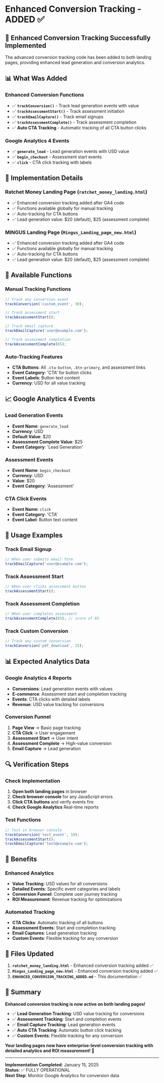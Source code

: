 # Enhanced Conversion Tracking - ADDED ✅

## 🎯 **Enhanced Conversion Tracking Successfully Implemented**

The advanced conversion tracking code has been added to both landing pages, providing enhanced lead generation and conversion analytics.

## 📊 **What Was Added**

### **Enhanced Conversion Functions**
- ✅ **`trackConversion()`** - Track lead generation events with value
- ✅ **`trackAssessmentStart()`** - Track assessment initiation
- ✅ **`trackEmailCapture()`** - Track email signups
- ✅ **`trackAssessmentComplete()`** - Track assessment completion
- ✅ **Auto CTA Tracking** - Automatic tracking of all CTA button clicks

### **Google Analytics 4 Events**
- ✅ **`generate_lead`** - Lead generation events with USD value
- ✅ **`begin_checkout`** - Assessment start events
- ✅ **`click`** - CTA click tracking with labels

## 🔧 **Implementation Details**

### **Ratchet Money Landing Page** (`ratchet_money_landing.html`)
- ✅ Enhanced conversion tracking added after GA4 code
- ✅ Functions available globally for manual tracking
- ✅ Auto-tracking for CTA buttons
- ✅ Lead generation value: $20 (default), $25 (assessment complete)

### **MINGUS Landing Page** (`Mingus_Landing_page_new.html`)
- ✅ Enhanced conversion tracking added after GA4 code
- ✅ Functions available globally for manual tracking
- ✅ Auto-tracking for CTA buttons
- ✅ Lead generation value: $20 (default), $25 (assessment complete)

## 🎯 **Available Functions**

### **Manual Tracking Functions**
```javascript
// Track any conversion event
trackConversion('custom_event', 30);

// Track assessment start
trackAssessmentStart();

// Track email capture
trackEmailCapture('user@example.com');

// Track assessment completion
trackAssessmentComplete(85);
```

### **Auto-Tracking Features**
- **CTA Buttons**: All `.cta-button`, `.btn-primary`, and assessment links
- **Event Category**: 'CTA' for button clicks
- **Event Labels**: Button text content
- **Currency**: USD for all value tracking

## 📈 **Google Analytics 4 Events**

### **Lead Generation Events**
- **Event Name**: `generate_lead`
- **Currency**: USD
- **Default Value**: $20
- **Assessment Complete Value**: $25
- **Event Category**: 'Lead Generation'

### **Assessment Events**
- **Event Name**: `begin_checkout`
- **Currency**: USD
- **Value**: $20
- **Event Category**: 'Assessment'

### **CTA Click Events**
- **Event Name**: `click`
- **Event Category**: 'CTA'
- **Event Label**: Button text content

## 🚀 **Usage Examples**

### **Track Email Signup**
```javascript
// When user submits email form
trackEmailCapture('user@example.com');
```

### **Track Assessment Start**
```javascript
// When user clicks assessment button
trackAssessmentStart();
```

### **Track Assessment Completion**
```javascript
// When user completes assessment
trackAssessmentComplete(85); // score of 85
```

### **Track Custom Conversion**
```javascript
// Track any custom conversion
trackConversion('pdf_download', 15);
```

## 📊 **Expected Analytics Data**

### **Google Analytics 4 Reports**
- **Conversions**: Lead generation events with values
- **E-commerce**: Assessment start and completion tracking
- **Events**: CTA clicks with detailed labels
- **Revenue**: USD value tracking for conversions

### **Conversion Funnel**
1. **Page View** → Basic page tracking
2. **CTA Click** → User engagement
3. **Assessment Start** → User intent
4. **Assessment Complete** → High-value conversion
5. **Email Capture** → Lead generation

## 🔍 **Verification Steps**

### **Check Implementation**
1. **Open both landing pages** in browser
2. **Check browser console** for any JavaScript errors
3. **Click CTA buttons** and verify events fire
4. **Check Google Analytics** Real-time reports

### **Test Functions**
```javascript
// Test in browser console
trackConversion('test_event', 10);
trackAssessmentStart();
trackEmailCapture('test@example.com');
```

## 🎯 **Benefits**

### **Enhanced Analytics**
- **Value Tracking**: USD values for all conversions
- **Detailed Events**: Specific event categories and labels
- **Conversion Funnel**: Complete user journey tracking
- **ROI Measurement**: Revenue tracking for optimizations

### **Automated Tracking**
- **CTA Clicks**: Automatic tracking of all buttons
- **Assessment Events**: Start and completion tracking
- **Email Captures**: Lead generation tracking
- **Custom Events**: Flexible tracking for any conversion

## 📁 **Files Updated**

1. **`ratchet_money_landing.html`** - Enhanced conversion tracking added ✅
2. **`Mingus_Landing_page_new.html`** - Enhanced conversion tracking added ✅
3. **`ENHANCED_CONVERSION_TRACKING_ADDED.md`** - This documentation ✅

## 🎉 **Summary**

**Enhanced conversion tracking is now active on both landing pages!**

- ✅ **Lead Generation Tracking**: USD value tracking for conversions
- ✅ **Assessment Tracking**: Start and completion events
- ✅ **Email Capture Tracking**: Lead generation events
- ✅ **Auto CTA Tracking**: Automatic button click tracking
- ✅ **Custom Events**: Flexible tracking for any conversion

**Your landing pages now have enterprise-level conversion tracking with detailed analytics and ROI measurement! 🚀**

---

**Implementation Completed**: January 15, 2025  
**Status**: ✅ FULLY OPERATIONAL  
**Next Step**: Monitor Google Analytics for conversion data 